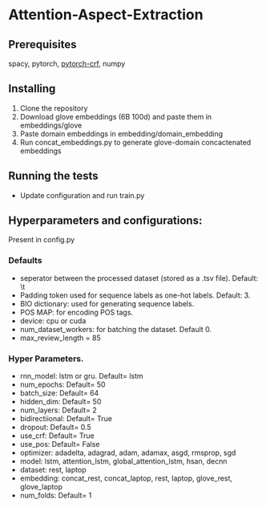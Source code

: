 # Attention-Aspect-Extraction

## Prerequisites

spacy, pytorch, [pytorch-crf](https://pytorch-crf.readthedocs.io/en/stable/), numpy

## Installing
1. Clone the repository
2. Download glove embeddings (6B 100d) and paste them in embeddings/glove
3. Paste domain embeddings in embedding/domain_embedding
4. Run concat_embeddings.py to generate glove-domain concactenated embeddings

## Running the tests
* Update configuration and run train.py

## Hyperparameters and configurations:
Present in config.py
### Defaults
* seperator between the processed dataset (stored as a .tsv file). Default: \t
* Padding token used for sequence labels as one-hot labels. Default: 3.
* BIO dictionary: used for generating sequence labels.
* POS MAP: for encoding POS tags. 
* device: cpu or cuda
* num_dataset_workers: for batching the dataset. Default 0.
* max_review_length = 85

### Hyper Parameters.
* rnn_model: lstm or gru. Default= lstm
* num_epochs: Default= 50
* batch_size: Default= 64
* hidden_dim: Default= 50
* num_layers: Default= 2
* bidirectiional: Default= True
* dropout: Default= 0.5
* use_crf: Default= True
* use_pos: Default= False
* optimizer: adadelta, adagrad, adam, adamax, asgd, rmsprop, sgd
* model: lstm, attention_lstm, global_attention_lstm, hsan, decnn
* dataset: rest, laptop
* embedding: concat_rest, concat_laptop, rest, laptop, glove_rest, glove_laptop
* num_folds: Default= 1
